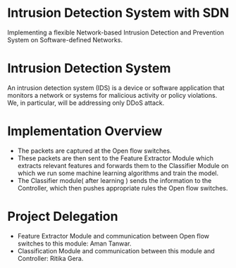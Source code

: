 # Intrusion Detection System with SDN
Implementing a flexible Network-based Intrusion Detection and Prevention System on Software-defined Networks.

# Intrusion Detection System
An intrusion detection system (IDS) is a device or software application that monitors a network or systems for malicious activity or policy violations. We, in particular, will be addressing only DDoS attack.

# Implementation Overview
* The packets are captured at the Open flow switches.
* These packets are then sent to the Feature Extractor Module which extracts relevant features and forwards them to the Classifier Module on which we run some machine learning algorithms and train the model.
* The Classifier module( after learning ) sends the information to the Controller, which then pushes appropriate rules the Open flow switches.

# Project Delegation
* Feature Extractor Module and communication between Open flow switches to this module: Aman Tanwar.
* Classification Module and communication between this module and Controller: Ritika Gera.
